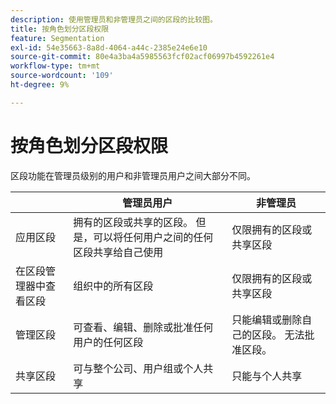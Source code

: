 ```yaml
---
description: 使用管理员和非管理员之间的区段的比较图。
title: 按角色划分区段权限
feature: Segmentation
exl-id: 54e35663-8a8d-4064-a44c-2385e24e6e10
source-git-commit: 80e4a3ba4a5985563fcf02acf06997b4592261e4
workflow-type: tm+mt
source-wordcount: '109'
ht-degree: 9%

---
```


# 按角色划分区段权限

区段功能在管理员级别的用户和非管理员用户之间大部分不同。

| | 管理员用户 | 非管理员 |
| --- | --- | --- |
| 应用区段 | 拥有的区段或共享的区段。 但是，可以将任何用户之间的任何区段共享给自己使用 | 仅限拥有的区段或共享区段 |
| 在区段管理器中查看区段 | 组织中的所有区段 | 仅限拥有的区段或共享区段 |
| 管理区段 | 可查看、编辑、删除或批准任何用户的任何区段 | 只能编辑或删除自己的区段。 无法批准区段。 |
| 共享区段 | 可与整个公司、用户组或个人共享 | 只能与个人共享 |
